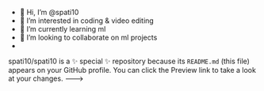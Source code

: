- 👋 Hi, I’m @spati10
- 👀 I’m interested in coding & video editing
- 🌱 I’m currently learning ml
- 💞️ I’m looking to collaborate on ml projects
- 
spati10/spati10 is a ✨ special ✨ repository because its `README.md` (this file) appears on your GitHub profile.
You can click the Preview link to take a look at your changes.
--->
